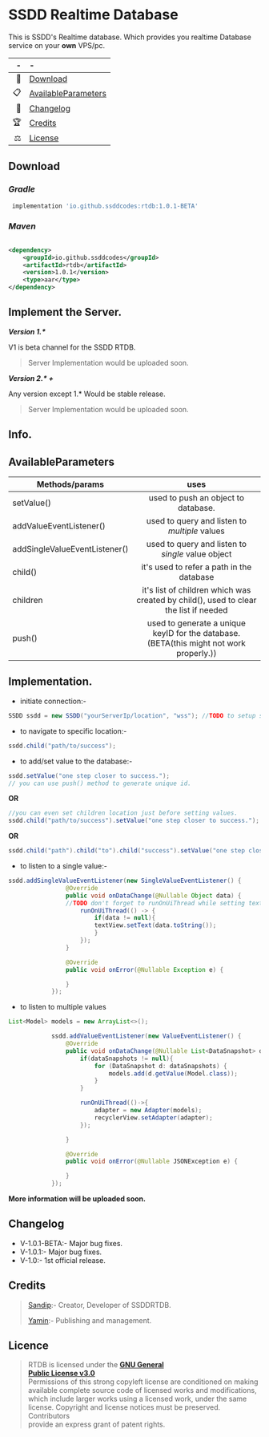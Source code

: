 # SSDD Realtime Database

This is SSDD's Realtime database. Which provides you realtime Database service on your **own** VPS/pc.

| -     | -                               |
| -----:|:------------------------------- |
| 📩    | [Download](#Download) |
| 📋    | [AvailableParameters](#AvailableParameters) |
| 🧾    | [Changelog](#Changelog)         |
| 🏆    | [Credits](#Credits)             |
| ⚖️    | [License](#License)             |

## Download

### *Gradle*

```groovy
 implementation 'io.github.ssddcodes:rtdb:1.0.1-BETA'
```

### *Maven*

```xml

<dependency>
    <groupId>io.github.ssddcodes</groupId>
    <artifactId>rtdb</artifactId>
    <version>1.0.1</version>
    <type>aar</type>
</dependency>
```

## Implement the Server.

___Version 1.*___

V1 is beta channel for the SSDD RTDB.
> Server Implementation would be uploaded soon.

___Version 2.* +___

Any version except 1.* Would be stable release.

> Server Implementation would be uploaded soon.

## Info.

## AvailableParameters

| **Methods/params** | **uses** |
| ------------------ | :------: |
| setValue()   | used to push an object to database. |
| addValueEventListener() |  used to query and listen to *multiple* values |
| addSingleValueEventListener() | used to query and listen to *single* value object |
| child() | it's used to refer a path in the database |
| children | it's list of children which was created by child(), used to clear the list if needed |
| push() | used to generate a unique keyID for the database.(BETA(this might not work properly.)) |

## Implementation.

* initiate connection:-

```java
SSDD ssdd = new SSDD("yourServerIp/location", "wss"); //TODO to setup server see method 1.
```

* to navigate to specific location:-

```java
ssdd.child("path/to/success");
```

* to add/set value to the database:-

```java
ssdd.setValue("one step closer to success."); 
// you can use push() method to generate unique id.
```

**OR**

```java
//you can even set children location just before setting values.
ssdd.child("path/to/success").setValue("one step closer to success.");
```

**OR**

```java
ssdd.child("path").child("to").child("success").setValue("one step closer to success.");
```

* to listen to a single value:-

```java
ssdd.addSingleValueEventListener(new SingleValueEventListener() {
                @Override
                public void onDataChange(@Nullable Object data) {
                //TODO don't forget to runOnUiThread while setting text to textviews or assigning adapter to recycler view or making toast.
                    runOnUiThread(() -> {
                        if(data != null){
                        textView.setText(data.toString());
                        }
                    });
                }

                @Override
                public void onError(@Nullable Exception e) {

                }
            });
   ```

* to listen to multiple values

```java
List<Model> models = new ArrayList<>();

            ssdd.addValueEventListener(new ValueEventListener() {
                @Override
                public void onDataChange(@Nullable List<DataSnapshot> dataSnapshots) {
                    if(dataSnapshots != null){
                        for (DataSnapshot d: dataSnapshots) {
                            models.add(d.getValue(Model.class));
                        }
                    }

                    runOnUiThread(()->{
                        adapter = new Adapter(models);
                        recyclerView.setAdapter(adapter);
                    });

                }

                @Override
                public void onError(@Nullable JSONException e) {

                }
            });
```

**More information will be uploaded soon.**

## Changelog
* V-1.0.1-BETA:- Major bug fixes. 
* V-1.0.1:- Major bug fixes. 
* V-1.0:- 1st official release.

## Credits
> [Sandip](https://github.com/ssddcodes):- Creator, Developer of SSDDRTDB.
> 
> [Yamin](https://github.com/yamin8000):- Publishing and management.

## Licence

> RTDB is licensed under the **[GNU General  
> Public License v3.0](./LICENSE.md)**  
> Permissions of this strong copyleft license are conditioned on making  
> available complete source code of licensed works and modifications,  
> which include larger works using a licensed work, under the same  
> license. Copyright and license notices must be preserved. Contributors  
> provide an express grant of patent rights.
